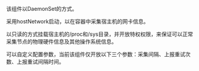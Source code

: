 该组件以DaemonSet的方式。

采用hostNetwork启动，以在容器中采集宿主机的网卡信息。

以只读的方式挂载宿主机的/proc和/sys目录，并开放特权权限，来保证可以正常采集节点的物理硬件信息及其他操作系统信息。

可以自定义配置参数，当前该组件仅开放以下三个参数：采集间隔、上报重试次数、上报重试间隔时间。
